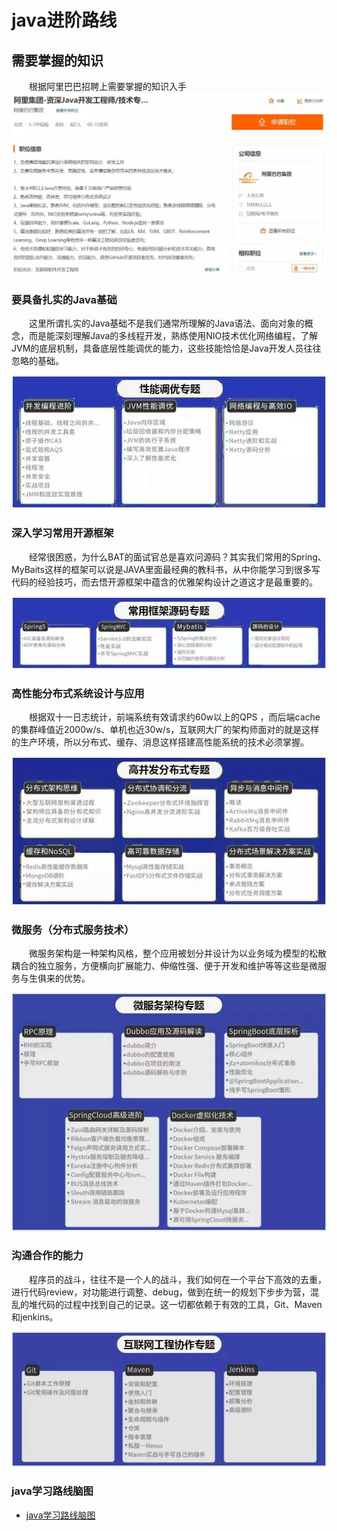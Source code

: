 # java进阶路线
## 需要掌握的知识
　　根据阿里巴巴招聘上需要掌握的知识入手
![](/src/main/images/learnLine/line6.jpg)
### 要具备扎实的Java基础 
　　这里所谓扎实的Java基础不是我们通常所理解的Java语法、面向对象的概念，而是能深刻理解Java的多线程开发，熟练使用NIO技术优化网络编程，了解JVM的底层机制，具备底层性能调优的能力，这些技能恰恰是Java开发人员往往忽略的基础。

![](/src/main/images/learnLine/line1.jpg)

### 深入学习常用开源框架
　　经常很困惑，为什么BAT的面试官总是喜欢问源码？其实我们常用的Spring、MyBaits这样的框架可以说是JAVA里面最经典的教科书，从中你能学习到很多写代码的经验技巧，而去悟开源框架中蕴含的优雅架构设计之道这才是最重要的。

![](/src/main/images/learnLine/line2.jpg)

### 高性能分布式系统设计与应用
　　根据双十一日志统计，前端系统有效请求约60w以上的QPS ，而后端cache的集群峰值近2000w/s、单机也近30w/s，互联网大厂的架构师面对的就是这样的生产环境，所以分布式、缓存、消息这样搭建高性能系统的技术必须掌握。

![](/src/main/images/learnLine/line3.jpg)

### 微服务（分布式服务技术）
　　微服务架构是一种架构风格，整个应用被划分并设计为以业务域为模型的松散耦合的独立服务，方便横向扩展能力、伸缩性强、便于开发和维护等等这些是微服务与生俱来的优势。 

![](/src/main/images/learnLine/line4.jpg)

### 沟通合作的能力
　　程序员的战斗，往往不是一个人的战斗，我们如何在一个平台下高效的去重，进行代码review，对功能进行调整、debug，做到在统一的规划下步步为营，混乱的堆代码的过程中找到自己的记录。这一切都依赖于有效的工具，Git、Maven和jenkins。

![](/src/main/images/learnLine/line5.jpg)

### java学习路线脑图
- [java学习路线脑图](http://naotu.baidu.com/file/53cdfa92e61c14ecb51f1de055928f34)
